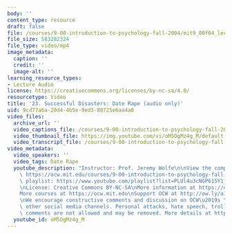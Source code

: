 ```yaml
---
body: ''
content_type: resource
draft: false
file: /courses/9-00-introduction-to-psychology-fall-2004/mit9_00f04_lec23_360p_16_9.mp4
file_size: 583282324
file_type: video/mp4
image_metadata:
  caption: ''
  credit: ''
  image-alt: ''
learning_resource_types:
- Lecture Audio
license: https://creativecommons.org/licenses/by-nc-sa/4.0/
resourcetype: Video
title: '23. Successful Disasters: Date Rape (audio only)'
uid: 9cd77a6a-20d4-4b5e-9ed3-88725e6aa4a0
video_files:
  archive_url: ''
  video_captions_file: /courses/9-00-introduction-to-psychology-fall-2004/mit9_00f04_lec23_captions.vtt
  video_thumbnail_file: https://img.youtube.com/vi/oM5OgMz4g_M/default.jpg
  video_transcript_file: /courses/9-00-introduction-to-psychology-fall-2004/16-esyaLc75la2RvKCaAocfFLZoswcnJ8_transcript.pdf
video_metadata:
  video_speakers: ''
  video_tags: Date Rape
  youtube_description: "Instructor: Prof. Jeremy Wolfe\n\nView the complete course:\
    \ https://ocw.mit.edu/courses/9-00-introduction-to-psychology-fall-2004/\nYouTube\
    \ playlist: https://www.youtube.com/playlist?list=PLUl4u3cNGP615Y1j9Ok3szAH5DxhFjTHo\n\
    \nLicense: Creative Commons BY-NC-SA\nMore information at https://ocw.mit.edu/terms\n\
    More courses at https://ocw.mit.edu\nSupport OCW at http://ow.ly/a1If50zVRlQ\n\
    \nWe encourage constructive comments and discussion on OCW\u2019s YouTube and\
    \ other social media channels. Personal attacks, hate speech, trolling, and inappropriate\
    \ comments are not allowed and may be removed. More details at https://ocw.mit.edu/comments."
  youtube_id: oM5OgMz4g_M
---
```

